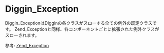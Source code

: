 Diggin_Exception
================

Diggin_ExceptionはDigginの各クラスがスローする全ての例外の既定クラスです。
Zend_Exceptionと同様、各コンポーネントごとに拡張された例外クラスがスローされます。

参考: [Zend_Exception](http://framework.zend.com/manual/ja/zend.exception.html)
